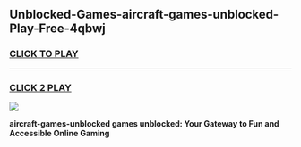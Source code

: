 
## Unblocked-Games-aircraft-games-unblocked-Play-Free-4qbwj
<h3>
<a href="https://premium76.site?title=aircraft-games-unblocked&ref=18A1">CLICK TO PLAY</a></h3>
<hr>

<h3>
<a href="https://premium76.site?title=aircraft-games-unblocked&ref=18A1">CLICK 2 PLAY</a>
  
</h3>

<a href="https://premium76.site?title=aircraft-games-unblocked&ref=18A1"><img src="https://clearcache.store/games.png"></a>


**aircraft-games-unblocked games unblocked: Your Gateway to Fun and Accessible Online Gaming**
